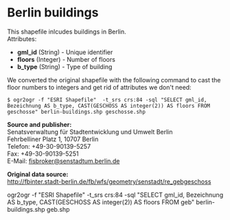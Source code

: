 # Berlin buildings

This shapefile inlcudes buildings in Berlin.<br />
Attributes:

* **gml_id** (String) - Unique identifier
* **floors** (Integer) - Number of floors
* **b_type** (String) - Type of building

We converted the original shapefile with the following command to cast the floor numbers to integers and get rid of attributes we don't need:

```
$ ogr2ogr -f "ESRI Shapefile"  -t_srs crs:84 -sql "SELECT gml_id, Bezeichnung AS b_type, CAST(GESCHOSS AS integer(2)) AS floors FROM geschosse" berlin-buildings.shp geschosse.shp    

```



**Source and publisher:**<br />
Senatsverwaltung für Stadtentwicklung und Umwelt Berlin<br />
Fehrbelliner Platz 1, 10707 Berlin <br />
Telefon: +49-30-90139-5257 <br />
Fax: +49-30-90139-5251 <br />
E-Mail:  fisbroker@senstadtum.berlin.de<br />

**Original data source:** <br />
http://fbinter.stadt-berlin.de/fb/wfs/geometry/senstadt/re_gebgeschoss


ogr2ogr -f "ESRI Shapefile"  -t_srs crs:84 -sql "SELECT gml_id, Bezeichnung AS b_type, CAST(GESCHOSS AS integer(2)) AS floors FROM geb" berlin-buildings.shp geb.shp